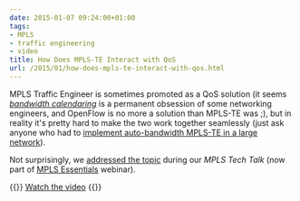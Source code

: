 ```yaml
---
date: 2015-01-07 09:24:00+01:00
tags:
- MPLS
- traffic engineering
- video
title: How Does MPLS-TE Interact with QoS
url: /2015/01/how-does-mpls-te-interact-with-qos.html
---
```

MPLS Traffic Engineer is sometimes promoted as a QoS solution (it seems [*bandwidth calendaring*](https://blog.ipspace.net/2012/02/bandwidth-on-demand-is-openflow-silver.html) is a permanent obsession of some networking engineers, and OpenFlow is no more a solution than MPLS-TE was ;), but in reality it's pretty hard to make the two work together seamlessly (just ask anyone who had to [implement auto-bandwidth MPLS-TE in a large network](https://ripe64.ripe.net/archives/video/23/)).

Not surprisingly, we [addressed the topic](https://my.ipspace.net/bin/get/MPLS101/6%20-%20MPLS-TE%20and%20QoS.mp4?doccode=MPLS101) during our _MPLS Tech Talk_ (now part of [MPLS Essentials](https://www.ipspace.net/MPLS_Essentials) webinar).

{{<jump>}}
[Watch the video](https://my.ipspace.net/bin/get/MPLS101/6%20-%20MPLS-TE%20and%20QoS.mp4?doccode=MPLS101)
{{</jump>}}
